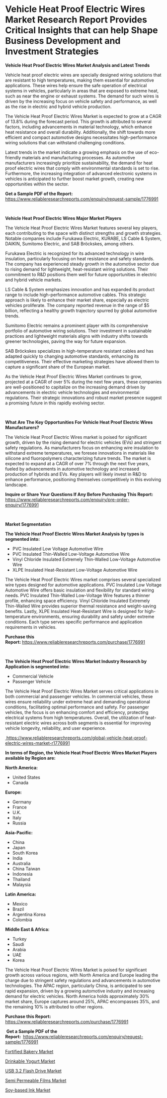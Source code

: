 <p><h1>Vehicle Heat Proof Electric Wires Market Research Report Provides Critical Insights that can help Shape Business Development and Investment Strategies</h1></p><p><strong>Vehicle Heat Proof Electric Wires Market Analysis and Latest Trends</strong></p>
<p><p>Vehicle heat proof electric wires are specially designed wiring solutions that are resistant to high temperatures, making them essential for automotive applications. These wires help ensure the safe operation of electrical systems in vehicles, particularly in areas that are exposed to extreme heat, such as near the engine or exhaust systems. The demand for such wires is driven by the increasing focus on vehicle safety and performance, as well as the rise in electric and hybrid vehicle production.</p><p>The Vehicle Heat Proof Electric Wires Market is expected to grow at a CAGR of 13.8% during the forecast period. This growth is attributed to several factors, including advancements in material technology, which enhance heat resistance and overall durability. Additionally, the shift towards more efficient and compact automotive designs necessitates high-performance wiring solutions that can withstand challenging conditions. </p><p>Latest trends in the market indicate a growing emphasis on the use of eco-friendly materials and manufacturing processes. As automotive manufacturers increasingly prioritize sustainability, the demand for heat proof electric wires that comply with environmental standards is set to rise. Furthermore, the increasing integration of advanced electronic systems in vehicles is anticipated to further boost market growth, creating new opportunities within the sector.</p></p>
<p><strong>Get a Sample PDF of the Report:&nbsp;</strong> <a href="https://www.reliableresearchreports.com/enquiry/request-sample/1776991?utm_campaign=16&utm_medium=2&utm_source=Github&utm_content=ia&utm_term=09102024&utm_id=vehicle-heat-proof-electric-wires">https://www.reliableresearchreports.com/enquiry/request-sample/1776991</a></p>
<p>&nbsp;</p>
<p><strong>Vehicle Heat Proof Electric Wires Major Market Players</strong></p>
<p><p>The Vehicle Heat Proof Electric Wires Market features several key players, each contributing to the space with distinct strengths and growth strategies. Notable companies include Furukawa Electric, KURABE, LS Cable & System, DAIKIN, Sumitomo Electric, and SAB Bröckskes, among others.</p><p>Furukawa Electric is recognized for its advanced technology in wire insulation, particularly focusing on heat resistance and safety standards. The company has experienced steady growth in the automotive sector due to rising demand for lightweight, heat-resistant wiring solutions. Their commitment to R&D positions them well for future opportunities in electric and hybrid vehicle markets.</p><p>LS Cable & System emphasizes innovation and has expanded its product range to include high-performance automotive cables. This strategic approach is likely to enhance their market share, especially as electric vehicles proliferate. The company reported revenue in the range of $5 billion, reflecting a healthy growth trajectory spurred by global automotive trends.</p><p>Sumitomo Electric remains a prominent player with its comprehensive portfolio of automotive wiring solutions. Their investment in sustainable practices and lightweight materials aligns with industry shifts towards greener technologies, paving the way for future expansion.</p><p>SAB Bröckskes specializes in high-temperature resistant cables and has adapted quickly to changing automotive standards, enhancing its competitiveness. Their effective marketing strategies have allowed them to capture a significant share of the European market.</p><p>As the Vehicle Heat Proof Electric Wires Market continues to grow, projected at a CAGR of over 5% during the next few years, these companies are well-positioned to capitalize on the increasing demand driven by advancements in electric vehicle technologies and environmental regulations. Their strategic innovations and robust market presence suggest a promising future in this rapidly evolving sector.</p></p>
<p>&nbsp;</p>
<p><strong>What Are The Key Opportunities For Vehicle Heat Proof Electric Wires Manufacturers?</strong></p>
<p><p>The Vehicle Heat Proof Electric Wires market is poised for significant growth, driven by the rising demand for electric vehicles (EVs) and stringent safety regulations. As manufacturers focus on enhancing wire insulation to withstand extreme temperatures, we foresee innovations in materials like silicone and fluoropolymers characterizing future trends. The market is expected to expand at a CAGR of over 7% through the next five years, fueled by advancements in automotive technology and increased production of hybrids and EVs. Key players will likely invest in R&D to enhance performance, positioning themselves competitively in this evolving landscape.</p></p>
<p><strong>Inquire or Share Your Questions If Any Before Purchasing This Report:</strong> <a href="https://www.reliableresearchreports.com/enquiry/pre-order-enquiry/1776991?utm_campaign=16&utm_medium=2&utm_source=Github&utm_content=ia&utm_term=09102024&utm_id=vehicle-heat-proof-electric-wires">https://www.reliableresearchreports.com/enquiry/pre-order-enquiry/1776991</a></p>
<p>&nbsp;</p>
<p><strong>Market Segmentation</strong></p>
<p><strong>The Vehicle Heat Proof Electric Wires Market Analysis by types is segmented into:</strong></p>
<p><ul><li>PVC Insulated Low Voltage Automotive Wire</li><li>PVC Insulated Thin-Walled Low-Voltage Automotive Wire</li><li>Vinyl Chloride Insulated Extremely Thin-Walled Low-Voltage Automotive Wire</li><li>XLPE Insulated Heat-Resistant Low-Voltage Automotive Wire</li></ul></p>
<p><p>The Vehicle Heat Proof Electric Wires market comprises several specialized wire types designed for automotive applications. PVC Insulated Low Voltage Automotive Wire offers basic insulation and flexibility for standard wiring needs. PVC Insulated Thin-Walled Low-Voltage Wire features a thinner profile, enhancing space efficiency. Vinyl Chloride Insulated Extremely Thin-Walled Wire provides superior thermal resistance and weight-saving benefits. Lastly, XLPE Insulated Heat-Resistant Wire is designed for high-temperature environments, ensuring durability and safety under extreme conditions. Each type serves specific performance and application requirements in vehicles.</p></p>
<p><strong>Purchase this Report:&nbsp;</strong><a href="https://www.reliableresearchreports.com/purchase/1776991?utm_campaign=16&utm_medium=2&utm_source=Github&utm_content=ia&utm_term=09102024&utm_id=vehicle-heat-proof-electric-wires">https://www.reliableresearchreports.com/purchase/1776991</a></p>
<p>&nbsp;</p>
<p><strong>The Vehicle Heat Proof Electric Wires Market Industry Research by Application is segmented into:</strong></p>
<p><ul><li>Commercial Vehicle</li><li>Passenger Vehicle</li></ul></p>
<p><p>The Vehicle Heat Proof Electric Wires Market serves critical applications in both commercial and passenger vehicles. In commercial vehicles, these wires ensure reliability under extreme heat and demanding operational conditions, facilitating optimal performance and safety. For passenger vehicles, the focus is on enhancing comfort and efficiency, protecting electrical systems from high temperatures. Overall, the utilization of heat-resistant electric wires across both segments is essential for improving vehicle longevity, reliability, and user experience.</p></p>
<p><a href="https://www.reliableresearchreports.com/global-vehicle-heat-proof-electric-wires-market-r1776991?utm_campaign=16&utm_medium=2&utm_source=Github&utm_content=ia&utm_term=09102024&utm_id=vehicle-heat-proof-electric-wires">&nbsp;https://www.reliableresearchreports.com/global-vehicle-heat-proof-electric-wires-market-r1776991</a></p>
<p><strong>In terms of Region, the Vehicle Heat Proof Electric Wires Market Players available by Region are:</strong></p>
<p>
    <p> <strong> North America: </strong>
        <ul>
            <li>United States</li>
            <li>Canada</li>
        </ul>
        </p> 
    <p> <strong> Europe: </strong>
        <ul>
            <li>Germany</li>
            <li>France</li>
            <li>U.K.</li>
            <li>Italy</li>
            <li>Russia</li>
        </ul>
        </p> 
    <p> <strong> Asia-Pacific: </strong>
        <ul>
            <li>China</li>
            <li>Japan</li>
            <li>South Korea</li>
            <li>India</li>
            <li>Australia</li>
            <li>China Taiwan</li>
            <li>Indonesia</li>
            <li>Thailand</li>
            <li>Malaysia</li>
        </ul>
        </p> 
    <p> <strong> Latin America: </strong>
        <ul>
            <li>Mexico</li>
            <li>Brazil</li>
            <li>Argentina Korea</li>
            <li>Colombia</li>
        </ul>
        </p> 
    <p> <strong> Middle East & Africa: </strong>
        <ul>
            <li>Turkey</li>
            <li>Saudi</li>
            <li>Arabia</li>
            <li>UAE</li>
            <li>Korea</li>
        </ul>
    </p>
    </p>
<p><p>The Vehicle Heat Proof Electric Wires Market is poised for significant growth across various regions, with North America and Europe leading the charge due to stringent safety regulations and advancements in automotive technologies. The APAC region, particularly China, is anticipated to see rapid expansion, driven by a growing automotive industry and increasing demand for electric vehicles. North America holds approximately 30% market share, Europe captures around 25%, APAC encompasses 35%, and the remaining 10% is attributed to other regions.</p></p>
<p><strong>Purchase this Report: </strong><a href="https://www.reliableresearchreports.com/purchase/1776991?utm_campaign=16&utm_medium=2&utm_source=Github&utm_content=ia&utm_term=09102024&utm_id=vehicle-heat-proof-electric-wires">https://www.reliableresearchreports.com/purchase/1776991</a></p>
<p>&nbsp;<strong>Get a Sample PDF of the Report:&nbsp;&nbsp;</strong><a href="https://www.reliableresearchreports.com/enquiry/request-sample/1776991?utm_campaign=16&utm_medium=2&utm_source=Github&utm_content=ia&utm_term=09102024&utm_id=vehicle-heat-proof-electric-wires">https://www.reliableresearchreports.com/enquiry/request-sample/1776991</a></p>
<p><strong></strong></p>
<p><p><a href="https://issuu.com/reportprime-2/docs/fortified-bakery-market-size-2030.p_75168156772bcb?utm_campaign=16&utm_medium=2&utm_source=Github&utm_content=ia&utm_term=09102024&utm_id=vehicle-heat-proof-electric-wires">Fortified Bakery Market</a></p><p><a href="https://issuu.com/reportprime-2/docs/drinkable-yogurt-market-size-2030.p_5144b8e0935251?utm_campaign=16&utm_medium=2&utm_source=Github&utm_content=ia&utm_term=09102024&utm_id=vehicle-heat-proof-electric-wires">Drinkable Yogurt Market</a></p><p><a href="https://github.com/NathanCarter327/Market-Research-Report-List-1/blob/main/usb-32-flash-drive-market.md?utm_campaign=16&utm_medium=2&utm_source=Github&utm_content=ia&utm_term=09102024&utm_id=vehicle-heat-proof-electric-wires">USB 3.2 Flash Drive Market</a></p><p><a href="https://www.linkedin.com/pulse/semi-permeable-films-market-emerging-trends-future-prospects-mkavf?utm_campaign=16&utm_medium=2&utm_source=Github&utm_content=ia&utm_term=09102024&utm_id=vehicle-heat-proof-electric-wires">Semi Permeable Films Market</a></p><p><a href="https://github.com/JosephineMcguire65/Market-Research-Report-List-1/blob/main/soy-based-ink-market.md?utm_campaign=16&utm_medium=2&utm_source=Github&utm_content=ia&utm_term=09102024&utm_id=vehicle-heat-proof-electric-wires">Soy-based Ink Market</a></p></p>